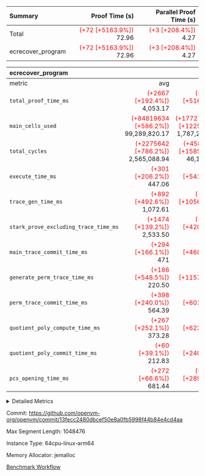 | Summary | Proof Time (s) | Parallel Proof Time (s) |
|:---|---:|---:|
| Total | <span style='color: red'>(+72 [+5163.9%])</span> 72.96 | <span style='color: red'>(+3 [+208.4%])</span> 4.27 |
| ecrecover_program | <span style='color: red'>(+72 [+5163.9%])</span> 72.96 | <span style='color: red'>(+3 [+208.4%])</span> 4.27 |


| ecrecover_program |||||
|:---|---:|---:|---:|---:|
|metric|avg|sum|max|min|
| `total_proof_time_ms ` | <span style='color: red'>(+2667 [+192.4%])</span> 4,053.17 | <span style='color: red'>(+71571 [+5163.9%])</span> 72,957 | <span style='color: red'>(+2888 [+208.4%])</span> 4,274 | <span style='color: red'>(+2457 [+177.3%])</span> 3,843 |
| `main_cells_used     ` | <span style='color: red'>(+84819634 [+586.2%])</span> 99,289,820.17 | <span style='color: red'>(+1772746577 [+12251.0%])</span> 1,787,216,763 | <span style='color: red'>(+86928943 [+600.7%])</span> 101,399,129 | <span style='color: red'>(+73020455 [+504.6%])</span> 87,490,641 |
| `total_cycles        ` | <span style='color: red'>(+2275642 [+786.2%])</span> 2,565,088.94 | <span style='color: red'>(+45882154 [+15851.7%])</span> 46,171,601 | <span style='color: red'>(+2320292 [+801.6%])</span> 2,609,739 | <span style='color: red'>(+1965738 [+679.1%])</span> 2,255,185 |
| `execute_time_ms     ` | <span style='color: red'>(+301 [+206.2%])</span> 447.06 | <span style='color: red'>(+7901 [+5411.6%])</span> 8,047 | <span style='color: red'>(+330 [+226.0%])</span> 476 | <span style='color: red'>(+249 [+170.5%])</span> 395 |
| `trace_gen_time_ms   ` | <span style='color: red'>(+892 [+492.6%])</span> 1,072.61 | <span style='color: red'>(+19126 [+10566.9%])</span> 19,307 | <span style='color: red'>(+942 [+520.4%])</span> 1,123 | <span style='color: red'>(+796 [+439.8%])</span> 977 |
| `stark_prove_excluding_trace_time_ms` | <span style='color: red'>(+1474 [+139.2%])</span> 2,533.50 | <span style='color: red'>(+44544 [+4206.2%])</span> 45,603 | <span style='color: red'>(+1671 [+157.8%])</span> 2,730 | <span style='color: red'>(+1321 [+124.7%])</span> 2,380 |
| `main_trace_commit_time_ms` | <span style='color: red'>(+294 [+166.1%])</span> 471 | <span style='color: red'>(+8301 [+4689.8%])</span> 8,478 | <span style='color: red'>(+360 [+203.4%])</span> 537 | <span style='color: red'>(+257 [+145.2%])</span> 434 |
| `generate_perm_trace_time_ms` | <span style='color: red'>(+186 [+548.5%])</span> 220.50 | <span style='color: red'>(+3935 [+11573.5%])</span> 3,969 | <span style='color: red'>(+210 [+617.6%])</span> 244 | <span style='color: red'>(+161 [+473.5%])</span> 195 |
| `perm_trace_commit_time_ms` | <span style='color: red'>(+398 [+240.0%])</span> 564.39 | <span style='color: red'>(+9993 [+6019.9%])</span> 10,159 | <span style='color: red'>(+432 [+260.2%])</span> 598 | <span style='color: red'>(+365 [+219.9%])</span> 531 |
| `quotient_poly_compute_time_ms` | <span style='color: red'>(+267 [+252.1%])</span> 373.28 | <span style='color: red'>(+6613 [+6238.7%])</span> 6,719 | <span style='color: red'>(+295 [+278.3%])</span> 401 | <span style='color: red'>(+241 [+227.4%])</span> 347 |
| `quotient_poly_commit_time_ms` | <span style='color: red'>(+60 [+39.1%])</span> 212.83 | <span style='color: red'>(+3678 [+2403.9%])</span> 3,831 | <span style='color: red'>(+120 [+78.4%])</span> 273 | <span style='color: red'>(+45 [+29.4%])</span> 198 |
| `pcs_opening_time_ms ` | <span style='color: red'>(+272 [+66.6%])</span> 681.44 | <span style='color: red'>(+11857 [+2899.0%])</span> 12,266 | <span style='color: red'>(+321 [+78.5%])</span> 730 | <span style='color: red'>(+248 [+60.6%])</span> 657 |



<details>
<summary>Detailed Metrics</summary>

| group | num_segments | keygen_time_ms | commit_exe_time_ms |
| --- | --- | --- | --- |
| ecrecover_program | 18 | 917 | 9 | 

| group | air_name | quotient_deg | interactions | constraints |
| --- | --- | --- | --- | --- |
| ecrecover_program | AccessAdapterAir<16> | 2 | 5 | 12 | 
| ecrecover_program | AccessAdapterAir<2> | 2 | 5 | 12 | 
| ecrecover_program | AccessAdapterAir<32> | 2 | 5 | 12 | 
| ecrecover_program | AccessAdapterAir<4> | 2 | 5 | 12 | 
| ecrecover_program | AccessAdapterAir<8> | 2 | 5 | 12 | 
| ecrecover_program | BitwiseOperationLookupAir<8> | 2 | 2 | 4 | 
| ecrecover_program | KeccakVmAir | 2 | 321 | 4,513 | 
| ecrecover_program | MemoryMerkleAir<8> | 2 | 4 | 39 | 
| ecrecover_program | PersistentBoundaryAir<8> | 2 | 3 | 7 | 
| ecrecover_program | PhantomAir | 2 | 3 | 5 | 
| ecrecover_program | Poseidon2PeripheryAir<BabyBearParameters>, 1> | 2 | 1 | 286 | 
| ecrecover_program | ProgramAir | 1 | 1 | 4 | 
| ecrecover_program | RangeTupleCheckerAir<2> | 1 | 1 | 4 | 
| ecrecover_program | Rv32HintStoreAir | 2 | 18 | 28 | 
| ecrecover_program | VariableRangeCheckerAir | 1 | 1 | 4 | 
| ecrecover_program | VmAirWrapper<Rv32BaseAluAdapterAir, BaseAluCoreAir<4, 8> | 2 | 20 | 37 | 
| ecrecover_program | VmAirWrapper<Rv32BaseAluAdapterAir, LessThanCoreAir<4, 8> | 2 | 18 | 40 | 
| ecrecover_program | VmAirWrapper<Rv32BaseAluAdapterAir, ShiftCoreAir<4, 8> | 2 | 24 | 91 | 
| ecrecover_program | VmAirWrapper<Rv32BranchAdapterAir, BranchEqualCoreAir<4> | 2 | 11 | 20 | 
| ecrecover_program | VmAirWrapper<Rv32BranchAdapterAir, BranchLessThanCoreAir<4, 8> | 2 | 13 | 35 | 
| ecrecover_program | VmAirWrapper<Rv32CondRdWriteAdapterAir, Rv32JalLuiCoreAir> | 2 | 10 | 18 | 
| ecrecover_program | VmAirWrapper<Rv32IsEqualModAdapterAir<2, 1, 32, 32>, ModularIsEqualCoreAir<32, 4, 8> | 2 | 25 | 225 | 
| ecrecover_program | VmAirWrapper<Rv32JalrAdapterAir, Rv32JalrCoreAir> | 2 | 16 | 20 | 
| ecrecover_program | VmAirWrapper<Rv32LoadStoreAdapterAir, LoadSignExtendCoreAir<4, 8> | 2 | 18 | 33 | 
| ecrecover_program | VmAirWrapper<Rv32LoadStoreAdapterAir, LoadStoreCoreAir<4> | 2 | 17 | 40 | 
| ecrecover_program | VmAirWrapper<Rv32MultAdapterAir, DivRemCoreAir<4, 8> | 2 | 25 | 84 | 
| ecrecover_program | VmAirWrapper<Rv32MultAdapterAir, MulHCoreAir<4, 8> | 2 | 24 | 31 | 
| ecrecover_program | VmAirWrapper<Rv32MultAdapterAir, MultiplicationCoreAir<4, 8> | 2 | 19 | 19 | 
| ecrecover_program | VmAirWrapper<Rv32RdWriteAdapterAir, Rv32AuipcCoreAir> | 2 | 12 | 14 | 
| ecrecover_program | VmAirWrapper<Rv32VecHeapAdapterAir<1, 2, 2, 32, 32>, FieldExpressionCoreAir> | 2 | 415 | 480 | 
| ecrecover_program | VmAirWrapper<Rv32VecHeapAdapterAir<2, 1, 1, 32, 32>, FieldExpressionCoreAir> | 2 | 158 | 190 | 
| ecrecover_program | VmAirWrapper<Rv32VecHeapAdapterAir<2, 2, 2, 32, 32>, FieldExpressionCoreAir> | 2 | 428 | 457 | 
| ecrecover_program | VmConnectorAir | 2 | 5 | 11 | 

| group | air_name | segment | rows | prep_cols | perm_cols | main_cols | cells |
| --- | --- | --- | --- | --- | --- | --- | --- |
| ecrecover_program | AccessAdapterAir<2> | 10 | 256 |  | 16 | 11 | 6,912 | 
| ecrecover_program | AccessAdapterAir<2> | 14 | 256 |  | 16 | 11 | 6,912 | 
| ecrecover_program | AccessAdapterAir<2> | 17 | 256 |  | 16 | 11 | 6,912 | 
| ecrecover_program | AccessAdapterAir<2> | 3 | 256 |  | 16 | 11 | 6,912 | 
| ecrecover_program | AccessAdapterAir<2> | 7 | 256 |  | 16 | 11 | 6,912 | 
| ecrecover_program | AccessAdapterAir<4> | 10 | 128 |  | 16 | 13 | 3,712 | 
| ecrecover_program | AccessAdapterAir<4> | 14 | 128 |  | 16 | 13 | 3,712 | 
| ecrecover_program | AccessAdapterAir<4> | 17 | 128 |  | 16 | 13 | 3,712 | 
| ecrecover_program | AccessAdapterAir<4> | 3 | 128 |  | 16 | 13 | 3,712 | 
| ecrecover_program | AccessAdapterAir<4> | 7 | 128 |  | 16 | 13 | 3,712 | 
| ecrecover_program | AccessAdapterAir<8> | 0 | 4,096 |  | 16 | 17 | 135,168 | 
| ecrecover_program | AccessAdapterAir<8> | 1 | 4,096 |  | 16 | 17 | 135,168 | 
| ecrecover_program | AccessAdapterAir<8> | 10 | 4,096 |  | 16 | 17 | 135,168 | 
| ecrecover_program | AccessAdapterAir<8> | 11 | 4,096 |  | 16 | 17 | 135,168 | 
| ecrecover_program | AccessAdapterAir<8> | 12 | 4,096 |  | 16 | 17 | 135,168 | 
| ecrecover_program | AccessAdapterAir<8> | 13 | 2,048 |  | 16 | 17 | 67,584 | 
| ecrecover_program | AccessAdapterAir<8> | 14 | 4,096 |  | 16 | 17 | 135,168 | 
| ecrecover_program | AccessAdapterAir<8> | 15 | 2,048 |  | 16 | 17 | 67,584 | 
| ecrecover_program | AccessAdapterAir<8> | 16 | 4,096 |  | 16 | 17 | 135,168 | 
| ecrecover_program | AccessAdapterAir<8> | 17 | 4,096 |  | 16 | 17 | 135,168 | 
| ecrecover_program | AccessAdapterAir<8> | 2 | 4,096 |  | 16 | 17 | 135,168 | 
| ecrecover_program | AccessAdapterAir<8> | 3 | 4,096 |  | 16 | 17 | 135,168 | 
| ecrecover_program | AccessAdapterAir<8> | 4 | 2,048 |  | 16 | 17 | 67,584 | 
| ecrecover_program | AccessAdapterAir<8> | 5 | 4,096 |  | 16 | 17 | 135,168 | 
| ecrecover_program | AccessAdapterAir<8> | 6 | 2,048 |  | 16 | 17 | 67,584 | 
| ecrecover_program | AccessAdapterAir<8> | 7 | 4,096 |  | 16 | 17 | 135,168 | 
| ecrecover_program | AccessAdapterAir<8> | 8 | 4,096 |  | 16 | 17 | 135,168 | 
| ecrecover_program | AccessAdapterAir<8> | 9 | 4,096 |  | 16 | 17 | 135,168 | 
| ecrecover_program | BitwiseOperationLookupAir<8> | 0 | 65,536 | 3 | 8 | 2 | 655,360 | 
| ecrecover_program | BitwiseOperationLookupAir<8> | 1 | 65,536 | 3 | 8 | 2 | 655,360 | 
| ecrecover_program | BitwiseOperationLookupAir<8> | 10 | 65,536 | 3 | 8 | 2 | 655,360 | 
| ecrecover_program | BitwiseOperationLookupAir<8> | 11 | 65,536 | 3 | 8 | 2 | 655,360 | 
| ecrecover_program | BitwiseOperationLookupAir<8> | 12 | 65,536 | 3 | 8 | 2 | 655,360 | 
| ecrecover_program | BitwiseOperationLookupAir<8> | 13 | 65,536 | 3 | 8 | 2 | 655,360 | 
| ecrecover_program | BitwiseOperationLookupAir<8> | 14 | 65,536 | 3 | 8 | 2 | 655,360 | 
| ecrecover_program | BitwiseOperationLookupAir<8> | 15 | 65,536 | 3 | 8 | 2 | 655,360 | 
| ecrecover_program | BitwiseOperationLookupAir<8> | 16 | 65,536 | 3 | 8 | 2 | 655,360 | 
| ecrecover_program | BitwiseOperationLookupAir<8> | 17 | 65,536 | 3 | 8 | 2 | 655,360 | 
| ecrecover_program | BitwiseOperationLookupAir<8> | 2 | 65,536 | 3 | 8 | 2 | 655,360 | 
| ecrecover_program | BitwiseOperationLookupAir<8> | 3 | 65,536 | 3 | 8 | 2 | 655,360 | 
| ecrecover_program | BitwiseOperationLookupAir<8> | 4 | 65,536 | 3 | 8 | 2 | 655,360 | 
| ecrecover_program | BitwiseOperationLookupAir<8> | 5 | 65,536 | 3 | 8 | 2 | 655,360 | 
| ecrecover_program | BitwiseOperationLookupAir<8> | 6 | 65,536 | 3 | 8 | 2 | 655,360 | 
| ecrecover_program | BitwiseOperationLookupAir<8> | 7 | 65,536 | 3 | 8 | 2 | 655,360 | 
| ecrecover_program | BitwiseOperationLookupAir<8> | 8 | 65,536 | 3 | 8 | 2 | 655,360 | 
| ecrecover_program | BitwiseOperationLookupAir<8> | 9 | 65,536 | 3 | 8 | 2 | 655,360 | 
| ecrecover_program | KeccakVmAir | 0 | 1 |  | 1,056 | 3,163 | 4,219 | 
| ecrecover_program | KeccakVmAir | 1 | 1 |  | 1,056 | 3,163 | 4,219 | 
| ecrecover_program | KeccakVmAir | 10 | 32 |  | 1,056 | 3,163 | 135,008 | 
| ecrecover_program | KeccakVmAir | 11 | 1 |  | 1,056 | 3,163 | 4,219 | 
| ecrecover_program | KeccakVmAir | 12 | 1 |  | 1,056 | 3,163 | 4,219 | 
| ecrecover_program | KeccakVmAir | 13 | 1 |  | 1,056 | 3,163 | 4,219 | 
| ecrecover_program | KeccakVmAir | 14 | 32 |  | 1,056 | 3,163 | 135,008 | 
| ecrecover_program | KeccakVmAir | 15 | 1 |  | 1,056 | 3,163 | 4,219 | 
| ecrecover_program | KeccakVmAir | 16 | 1 |  | 1,056 | 3,163 | 4,219 | 
| ecrecover_program | KeccakVmAir | 17 | 32 |  | 1,056 | 3,163 | 135,008 | 
| ecrecover_program | KeccakVmAir | 2 | 1 |  | 1,056 | 3,163 | 4,219 | 
| ecrecover_program | KeccakVmAir | 3 | 32 |  | 1,056 | 3,163 | 135,008 | 
| ecrecover_program | KeccakVmAir | 4 | 1 |  | 1,056 | 3,163 | 4,219 | 
| ecrecover_program | KeccakVmAir | 5 | 1 |  | 1,056 | 3,163 | 4,219 | 
| ecrecover_program | KeccakVmAir | 6 | 1 |  | 1,056 | 3,163 | 4,219 | 
| ecrecover_program | KeccakVmAir | 7 | 32 |  | 1,056 | 3,163 | 135,008 | 
| ecrecover_program | KeccakVmAir | 8 | 1 |  | 1,056 | 3,163 | 4,219 | 
| ecrecover_program | KeccakVmAir | 9 | 1 |  | 1,056 | 3,163 | 4,219 | 
| ecrecover_program | MemoryMerkleAir<8> | 0 | 4,096 |  | 16 | 32 | 196,608 | 
| ecrecover_program | MemoryMerkleAir<8> | 1 | 4,096 |  | 16 | 32 | 196,608 | 
| ecrecover_program | MemoryMerkleAir<8> | 10 | 4,096 |  | 16 | 32 | 196,608 | 
| ecrecover_program | MemoryMerkleAir<8> | 11 | 4,096 |  | 16 | 32 | 196,608 | 
| ecrecover_program | MemoryMerkleAir<8> | 12 | 4,096 |  | 16 | 32 | 196,608 | 
| ecrecover_program | MemoryMerkleAir<8> | 13 | 4,096 |  | 16 | 32 | 196,608 | 
| ecrecover_program | MemoryMerkleAir<8> | 14 | 8,192 |  | 16 | 32 | 393,216 | 
| ecrecover_program | MemoryMerkleAir<8> | 15 | 4,096 |  | 16 | 32 | 196,608 | 
| ecrecover_program | MemoryMerkleAir<8> | 16 | 4,096 |  | 16 | 32 | 196,608 | 
| ecrecover_program | MemoryMerkleAir<8> | 17 | 4,096 |  | 16 | 32 | 196,608 | 
| ecrecover_program | MemoryMerkleAir<8> | 2 | 4,096 |  | 16 | 32 | 196,608 | 
| ecrecover_program | MemoryMerkleAir<8> | 3 | 8,192 |  | 16 | 32 | 393,216 | 
| ecrecover_program | MemoryMerkleAir<8> | 4 | 4,096 |  | 16 | 32 | 196,608 | 
| ecrecover_program | MemoryMerkleAir<8> | 5 | 4,096 |  | 16 | 32 | 196,608 | 
| ecrecover_program | MemoryMerkleAir<8> | 6 | 4,096 |  | 16 | 32 | 196,608 | 
| ecrecover_program | MemoryMerkleAir<8> | 7 | 8,192 |  | 16 | 32 | 393,216 | 
| ecrecover_program | MemoryMerkleAir<8> | 8 | 4,096 |  | 16 | 32 | 196,608 | 
| ecrecover_program | MemoryMerkleAir<8> | 9 | 4,096 |  | 16 | 32 | 196,608 | 
| ecrecover_program | PersistentBoundaryAir<8> | 0 | 4,096 |  | 12 | 20 | 131,072 | 
| ecrecover_program | PersistentBoundaryAir<8> | 1 | 4,096 |  | 12 | 20 | 131,072 | 
| ecrecover_program | PersistentBoundaryAir<8> | 10 | 4,096 |  | 12 | 20 | 131,072 | 
| ecrecover_program | PersistentBoundaryAir<8> | 11 | 4,096 |  | 12 | 20 | 131,072 | 
| ecrecover_program | PersistentBoundaryAir<8> | 12 | 4,096 |  | 12 | 20 | 131,072 | 
| ecrecover_program | PersistentBoundaryAir<8> | 13 | 2,048 |  | 12 | 20 | 65,536 | 
| ecrecover_program | PersistentBoundaryAir<8> | 14 | 4,096 |  | 12 | 20 | 131,072 | 
| ecrecover_program | PersistentBoundaryAir<8> | 15 | 2,048 |  | 12 | 20 | 65,536 | 
| ecrecover_program | PersistentBoundaryAir<8> | 16 | 4,096 |  | 12 | 20 | 131,072 | 
| ecrecover_program | PersistentBoundaryAir<8> | 17 | 4,096 |  | 12 | 20 | 131,072 | 
| ecrecover_program | PersistentBoundaryAir<8> | 2 | 4,096 |  | 12 | 20 | 131,072 | 
| ecrecover_program | PersistentBoundaryAir<8> | 3 | 4,096 |  | 12 | 20 | 131,072 | 
| ecrecover_program | PersistentBoundaryAir<8> | 4 | 2,048 |  | 12 | 20 | 65,536 | 
| ecrecover_program | PersistentBoundaryAir<8> | 5 | 4,096 |  | 12 | 20 | 131,072 | 
| ecrecover_program | PersistentBoundaryAir<8> | 6 | 2,048 |  | 12 | 20 | 65,536 | 
| ecrecover_program | PersistentBoundaryAir<8> | 7 | 4,096 |  | 12 | 20 | 131,072 | 
| ecrecover_program | PersistentBoundaryAir<8> | 8 | 4,096 |  | 12 | 20 | 131,072 | 
| ecrecover_program | PersistentBoundaryAir<8> | 9 | 4,096 |  | 12 | 20 | 131,072 | 
| ecrecover_program | PhantomAir | 0 | 2 |  | 12 | 6 | 36 | 
| ecrecover_program | PhantomAir | 1 | 1 |  | 12 | 6 | 18 | 
| ecrecover_program | PhantomAir | 10 | 1 |  | 12 | 6 | 18 | 
| ecrecover_program | PhantomAir | 11 | 1 |  | 12 | 6 | 18 | 
| ecrecover_program | PhantomAir | 12 | 1 |  | 12 | 6 | 18 | 
| ecrecover_program | PhantomAir | 13 | 1 |  | 12 | 6 | 18 | 
| ecrecover_program | PhantomAir | 14 | 1 |  | 12 | 6 | 18 | 
| ecrecover_program | PhantomAir | 15 | 1 |  | 12 | 6 | 18 | 
| ecrecover_program | PhantomAir | 16 | 1 |  | 12 | 6 | 18 | 
| ecrecover_program | PhantomAir | 17 | 1 |  | 12 | 6 | 18 | 
| ecrecover_program | PhantomAir | 2 | 1 |  | 12 | 6 | 18 | 
| ecrecover_program | PhantomAir | 3 | 1 |  | 12 | 6 | 18 | 
| ecrecover_program | PhantomAir | 4 | 1 |  | 12 | 6 | 18 | 
| ecrecover_program | PhantomAir | 5 | 1 |  | 12 | 6 | 18 | 
| ecrecover_program | PhantomAir | 6 | 1 |  | 12 | 6 | 18 | 
| ecrecover_program | PhantomAir | 7 | 1 |  | 12 | 6 | 18 | 
| ecrecover_program | PhantomAir | 8 | 1 |  | 12 | 6 | 18 | 
| ecrecover_program | PhantomAir | 9 | 1 |  | 12 | 6 | 18 | 
| ecrecover_program | Poseidon2PeripheryAir<BabyBearParameters>, 1> | 0 | 4,096 |  | 8 | 300 | 1,261,568 | 
| ecrecover_program | Poseidon2PeripheryAir<BabyBearParameters>, 1> | 1 | 4,096 |  | 8 | 300 | 1,261,568 | 
| ecrecover_program | Poseidon2PeripheryAir<BabyBearParameters>, 1> | 10 | 4,096 |  | 8 | 300 | 1,261,568 | 
| ecrecover_program | Poseidon2PeripheryAir<BabyBearParameters>, 1> | 11 | 4,096 |  | 8 | 300 | 1,261,568 | 
| ecrecover_program | Poseidon2PeripheryAir<BabyBearParameters>, 1> | 12 | 4,096 |  | 8 | 300 | 1,261,568 | 
| ecrecover_program | Poseidon2PeripheryAir<BabyBearParameters>, 1> | 13 | 4,096 |  | 8 | 300 | 1,261,568 | 
| ecrecover_program | Poseidon2PeripheryAir<BabyBearParameters>, 1> | 14 | 8,192 |  | 8 | 300 | 2,523,136 | 
| ecrecover_program | Poseidon2PeripheryAir<BabyBearParameters>, 1> | 15 | 4,096 |  | 8 | 300 | 1,261,568 | 
| ecrecover_program | Poseidon2PeripheryAir<BabyBearParameters>, 1> | 16 | 4,096 |  | 8 | 300 | 1,261,568 | 
| ecrecover_program | Poseidon2PeripheryAir<BabyBearParameters>, 1> | 17 | 4,096 |  | 8 | 300 | 1,261,568 | 
| ecrecover_program | Poseidon2PeripheryAir<BabyBearParameters>, 1> | 2 | 4,096 |  | 8 | 300 | 1,261,568 | 
| ecrecover_program | Poseidon2PeripheryAir<BabyBearParameters>, 1> | 3 | 4,096 |  | 8 | 300 | 1,261,568 | 
| ecrecover_program | Poseidon2PeripheryAir<BabyBearParameters>, 1> | 4 | 4,096 |  | 8 | 300 | 1,261,568 | 
| ecrecover_program | Poseidon2PeripheryAir<BabyBearParameters>, 1> | 5 | 4,096 |  | 8 | 300 | 1,261,568 | 
| ecrecover_program | Poseidon2PeripheryAir<BabyBearParameters>, 1> | 6 | 4,096 |  | 8 | 300 | 1,261,568 | 
| ecrecover_program | Poseidon2PeripheryAir<BabyBearParameters>, 1> | 7 | 8,192 |  | 8 | 300 | 2,523,136 | 
| ecrecover_program | Poseidon2PeripheryAir<BabyBearParameters>, 1> | 8 | 4,096 |  | 8 | 300 | 1,261,568 | 
| ecrecover_program | Poseidon2PeripheryAir<BabyBearParameters>, 1> | 9 | 8,192 |  | 8 | 300 | 2,523,136 | 
| ecrecover_program | ProgramAir | 0 | 32,768 |  | 8 | 10 | 589,824 | 
| ecrecover_program | ProgramAir | 1 | 32,768 |  | 8 | 10 | 589,824 | 
| ecrecover_program | ProgramAir | 10 | 32,768 |  | 8 | 10 | 589,824 | 
| ecrecover_program | ProgramAir | 11 | 32,768 |  | 8 | 10 | 589,824 | 
| ecrecover_program | ProgramAir | 12 | 32,768 |  | 8 | 10 | 589,824 | 
| ecrecover_program | ProgramAir | 13 | 32,768 |  | 8 | 10 | 589,824 | 
| ecrecover_program | ProgramAir | 14 | 32,768 |  | 8 | 10 | 589,824 | 
| ecrecover_program | ProgramAir | 15 | 32,768 |  | 8 | 10 | 589,824 | 
| ecrecover_program | ProgramAir | 16 | 32,768 |  | 8 | 10 | 589,824 | 
| ecrecover_program | ProgramAir | 17 | 32,768 |  | 8 | 10 | 589,824 | 
| ecrecover_program | ProgramAir | 2 | 32,768 |  | 8 | 10 | 589,824 | 
| ecrecover_program | ProgramAir | 3 | 32,768 |  | 8 | 10 | 589,824 | 
| ecrecover_program | ProgramAir | 4 | 32,768 |  | 8 | 10 | 589,824 | 
| ecrecover_program | ProgramAir | 5 | 32,768 |  | 8 | 10 | 589,824 | 
| ecrecover_program | ProgramAir | 6 | 32,768 |  | 8 | 10 | 589,824 | 
| ecrecover_program | ProgramAir | 7 | 32,768 |  | 8 | 10 | 589,824 | 
| ecrecover_program | ProgramAir | 8 | 32,768 |  | 8 | 10 | 589,824 | 
| ecrecover_program | ProgramAir | 9 | 32,768 |  | 8 | 10 | 589,824 | 
| ecrecover_program | RangeTupleCheckerAir<2> | 0 | 524,288 | 2 | 8 | 1 | 4,718,592 | 
| ecrecover_program | RangeTupleCheckerAir<2> | 1 | 524,288 | 2 | 8 | 1 | 4,718,592 | 
| ecrecover_program | RangeTupleCheckerAir<2> | 10 | 524,288 | 2 | 8 | 1 | 4,718,592 | 
| ecrecover_program | RangeTupleCheckerAir<2> | 11 | 524,288 | 2 | 8 | 1 | 4,718,592 | 
| ecrecover_program | RangeTupleCheckerAir<2> | 12 | 524,288 | 2 | 8 | 1 | 4,718,592 | 
| ecrecover_program | RangeTupleCheckerAir<2> | 13 | 524,288 | 2 | 8 | 1 | 4,718,592 | 
| ecrecover_program | RangeTupleCheckerAir<2> | 14 | 524,288 | 2 | 8 | 1 | 4,718,592 | 
| ecrecover_program | RangeTupleCheckerAir<2> | 15 | 524,288 | 2 | 8 | 1 | 4,718,592 | 
| ecrecover_program | RangeTupleCheckerAir<2> | 16 | 524,288 | 2 | 8 | 1 | 4,718,592 | 
| ecrecover_program | RangeTupleCheckerAir<2> | 17 | 524,288 | 2 | 8 | 1 | 4,718,592 | 
| ecrecover_program | RangeTupleCheckerAir<2> | 2 | 524,288 | 2 | 8 | 1 | 4,718,592 | 
| ecrecover_program | RangeTupleCheckerAir<2> | 3 | 524,288 | 2 | 8 | 1 | 4,718,592 | 
| ecrecover_program | RangeTupleCheckerAir<2> | 4 | 524,288 | 2 | 8 | 1 | 4,718,592 | 
| ecrecover_program | RangeTupleCheckerAir<2> | 5 | 524,288 | 2 | 8 | 1 | 4,718,592 | 
| ecrecover_program | RangeTupleCheckerAir<2> | 6 | 524,288 | 2 | 8 | 1 | 4,718,592 | 
| ecrecover_program | RangeTupleCheckerAir<2> | 7 | 524,288 | 2 | 8 | 1 | 4,718,592 | 
| ecrecover_program | RangeTupleCheckerAir<2> | 8 | 524,288 | 2 | 8 | 1 | 4,718,592 | 
| ecrecover_program | RangeTupleCheckerAir<2> | 9 | 524,288 | 2 | 8 | 1 | 4,718,592 | 
| ecrecover_program | Rv32HintStoreAir | 0 | 64 |  | 44 | 32 | 4,864 | 
| ecrecover_program | Rv32HintStoreAir | 10 | 64 |  | 44 | 32 | 4,864 | 
| ecrecover_program | Rv32HintStoreAir | 14 | 64 |  | 44 | 32 | 4,864 | 
| ecrecover_program | Rv32HintStoreAir | 3 | 64 |  | 44 | 32 | 4,864 | 
| ecrecover_program | Rv32HintStoreAir | 7 | 64 |  | 44 | 32 | 4,864 | 
| ecrecover_program | VariableRangeCheckerAir | 0 | 262,144 | 2 | 8 | 1 | 2,359,296 | 
| ecrecover_program | VariableRangeCheckerAir | 1 | 262,144 | 2 | 8 | 1 | 2,359,296 | 
| ecrecover_program | VariableRangeCheckerAir | 10 | 262,144 | 2 | 8 | 1 | 2,359,296 | 
| ecrecover_program | VariableRangeCheckerAir | 11 | 262,144 | 2 | 8 | 1 | 2,359,296 | 
| ecrecover_program | VariableRangeCheckerAir | 12 | 262,144 | 2 | 8 | 1 | 2,359,296 | 
| ecrecover_program | VariableRangeCheckerAir | 13 | 262,144 | 2 | 8 | 1 | 2,359,296 | 
| ecrecover_program | VariableRangeCheckerAir | 14 | 262,144 | 2 | 8 | 1 | 2,359,296 | 
| ecrecover_program | VariableRangeCheckerAir | 15 | 262,144 | 2 | 8 | 1 | 2,359,296 | 
| ecrecover_program | VariableRangeCheckerAir | 16 | 262,144 | 2 | 8 | 1 | 2,359,296 | 
| ecrecover_program | VariableRangeCheckerAir | 17 | 262,144 | 2 | 8 | 1 | 2,359,296 | 
| ecrecover_program | VariableRangeCheckerAir | 2 | 262,144 | 2 | 8 | 1 | 2,359,296 | 
| ecrecover_program | VariableRangeCheckerAir | 3 | 262,144 | 2 | 8 | 1 | 2,359,296 | 
| ecrecover_program | VariableRangeCheckerAir | 4 | 262,144 | 2 | 8 | 1 | 2,359,296 | 
| ecrecover_program | VariableRangeCheckerAir | 5 | 262,144 | 2 | 8 | 1 | 2,359,296 | 
| ecrecover_program | VariableRangeCheckerAir | 6 | 262,144 | 2 | 8 | 1 | 2,359,296 | 
| ecrecover_program | VariableRangeCheckerAir | 7 | 262,144 | 2 | 8 | 1 | 2,359,296 | 
| ecrecover_program | VariableRangeCheckerAir | 8 | 262,144 | 2 | 8 | 1 | 2,359,296 | 
| ecrecover_program | VariableRangeCheckerAir | 9 | 262,144 | 2 | 8 | 1 | 2,359,296 | 
| ecrecover_program | VmAirWrapper<Rv32BaseAluAdapterAir, BaseAluCoreAir<4, 8> | 0 | 1,048,576 |  | 52 | 36 | 92,274,688 | 
| ecrecover_program | VmAirWrapper<Rv32BaseAluAdapterAir, BaseAluCoreAir<4, 8> | 1 | 1,048,576 |  | 52 | 36 | 92,274,688 | 
| ecrecover_program | VmAirWrapper<Rv32BaseAluAdapterAir, BaseAluCoreAir<4, 8> | 10 | 1,048,576 |  | 52 | 36 | 92,274,688 | 
| ecrecover_program | VmAirWrapper<Rv32BaseAluAdapterAir, BaseAluCoreAir<4, 8> | 11 | 1,048,576 |  | 52 | 36 | 92,274,688 | 
| ecrecover_program | VmAirWrapper<Rv32BaseAluAdapterAir, BaseAluCoreAir<4, 8> | 12 | 1,048,576 |  | 52 | 36 | 92,274,688 | 
| ecrecover_program | VmAirWrapper<Rv32BaseAluAdapterAir, BaseAluCoreAir<4, 8> | 13 | 1,048,576 |  | 52 | 36 | 92,274,688 | 
| ecrecover_program | VmAirWrapper<Rv32BaseAluAdapterAir, BaseAluCoreAir<4, 8> | 14 | 1,048,576 |  | 52 | 36 | 92,274,688 | 
| ecrecover_program | VmAirWrapper<Rv32BaseAluAdapterAir, BaseAluCoreAir<4, 8> | 15 | 1,048,576 |  | 52 | 36 | 92,274,688 | 
| ecrecover_program | VmAirWrapper<Rv32BaseAluAdapterAir, BaseAluCoreAir<4, 8> | 16 | 1,048,576 |  | 52 | 36 | 92,274,688 | 
| ecrecover_program | VmAirWrapper<Rv32BaseAluAdapterAir, BaseAluCoreAir<4, 8> | 17 | 1,048,576 |  | 52 | 36 | 92,274,688 | 
| ecrecover_program | VmAirWrapper<Rv32BaseAluAdapterAir, BaseAluCoreAir<4, 8> | 2 | 1,048,576 |  | 52 | 36 | 92,274,688 | 
| ecrecover_program | VmAirWrapper<Rv32BaseAluAdapterAir, BaseAluCoreAir<4, 8> | 3 | 1,048,576 |  | 52 | 36 | 92,274,688 | 
| ecrecover_program | VmAirWrapper<Rv32BaseAluAdapterAir, BaseAluCoreAir<4, 8> | 4 | 1,048,576 |  | 52 | 36 | 92,274,688 | 
| ecrecover_program | VmAirWrapper<Rv32BaseAluAdapterAir, BaseAluCoreAir<4, 8> | 5 | 1,048,576 |  | 52 | 36 | 92,274,688 | 
| ecrecover_program | VmAirWrapper<Rv32BaseAluAdapterAir, BaseAluCoreAir<4, 8> | 6 | 1,048,576 |  | 52 | 36 | 92,274,688 | 
| ecrecover_program | VmAirWrapper<Rv32BaseAluAdapterAir, BaseAluCoreAir<4, 8> | 7 | 1,048,576 |  | 52 | 36 | 92,274,688 | 
| ecrecover_program | VmAirWrapper<Rv32BaseAluAdapterAir, BaseAluCoreAir<4, 8> | 8 | 1,048,576 |  | 52 | 36 | 92,274,688 | 
| ecrecover_program | VmAirWrapper<Rv32BaseAluAdapterAir, BaseAluCoreAir<4, 8> | 9 | 1,048,576 |  | 52 | 36 | 92,274,688 | 
| ecrecover_program | VmAirWrapper<Rv32BaseAluAdapterAir, LessThanCoreAir<4, 8> | 0 | 524,288 |  | 40 | 37 | 40,370,176 | 
| ecrecover_program | VmAirWrapper<Rv32BaseAluAdapterAir, LessThanCoreAir<4, 8> | 1 | 262,144 |  | 40 | 37 | 20,185,088 | 
| ecrecover_program | VmAirWrapper<Rv32BaseAluAdapterAir, LessThanCoreAir<4, 8> | 10 | 524,288 |  | 40 | 37 | 40,370,176 | 
| ecrecover_program | VmAirWrapper<Rv32BaseAluAdapterAir, LessThanCoreAir<4, 8> | 11 | 262,144 |  | 40 | 37 | 20,185,088 | 
| ecrecover_program | VmAirWrapper<Rv32BaseAluAdapterAir, LessThanCoreAir<4, 8> | 12 | 262,144 |  | 40 | 37 | 20,185,088 | 
| ecrecover_program | VmAirWrapper<Rv32BaseAluAdapterAir, LessThanCoreAir<4, 8> | 13 | 262,144 |  | 40 | 37 | 20,185,088 | 
| ecrecover_program | VmAirWrapper<Rv32BaseAluAdapterAir, LessThanCoreAir<4, 8> | 14 | 524,288 |  | 40 | 37 | 40,370,176 | 
| ecrecover_program | VmAirWrapper<Rv32BaseAluAdapterAir, LessThanCoreAir<4, 8> | 15 | 262,144 |  | 40 | 37 | 20,185,088 | 
| ecrecover_program | VmAirWrapper<Rv32BaseAluAdapterAir, LessThanCoreAir<4, 8> | 16 | 262,144 |  | 40 | 37 | 20,185,088 | 
| ecrecover_program | VmAirWrapper<Rv32BaseAluAdapterAir, LessThanCoreAir<4, 8> | 17 | 262,144 |  | 40 | 37 | 20,185,088 | 
| ecrecover_program | VmAirWrapper<Rv32BaseAluAdapterAir, LessThanCoreAir<4, 8> | 2 | 262,144 |  | 40 | 37 | 20,185,088 | 
| ecrecover_program | VmAirWrapper<Rv32BaseAluAdapterAir, LessThanCoreAir<4, 8> | 3 | 524,288 |  | 40 | 37 | 40,370,176 | 
| ecrecover_program | VmAirWrapper<Rv32BaseAluAdapterAir, LessThanCoreAir<4, 8> | 4 | 262,144 |  | 40 | 37 | 20,185,088 | 
| ecrecover_program | VmAirWrapper<Rv32BaseAluAdapterAir, LessThanCoreAir<4, 8> | 5 | 262,144 |  | 40 | 37 | 20,185,088 | 
| ecrecover_program | VmAirWrapper<Rv32BaseAluAdapterAir, LessThanCoreAir<4, 8> | 6 | 262,144 |  | 40 | 37 | 20,185,088 | 
| ecrecover_program | VmAirWrapper<Rv32BaseAluAdapterAir, LessThanCoreAir<4, 8> | 7 | 524,288 |  | 40 | 37 | 40,370,176 | 
| ecrecover_program | VmAirWrapper<Rv32BaseAluAdapterAir, LessThanCoreAir<4, 8> | 8 | 262,144 |  | 40 | 37 | 20,185,088 | 
| ecrecover_program | VmAirWrapper<Rv32BaseAluAdapterAir, LessThanCoreAir<4, 8> | 9 | 262,144 |  | 40 | 37 | 20,185,088 | 
| ecrecover_program | VmAirWrapper<Rv32BaseAluAdapterAir, ShiftCoreAir<4, 8> | 0 | 262,144 |  | 52 | 53 | 27,525,120 | 
| ecrecover_program | VmAirWrapper<Rv32BaseAluAdapterAir, ShiftCoreAir<4, 8> | 1 | 262,144 |  | 52 | 53 | 27,525,120 | 
| ecrecover_program | VmAirWrapper<Rv32BaseAluAdapterAir, ShiftCoreAir<4, 8> | 10 | 262,144 |  | 52 | 53 | 27,525,120 | 
| ecrecover_program | VmAirWrapper<Rv32BaseAluAdapterAir, ShiftCoreAir<4, 8> | 11 | 262,144 |  | 52 | 53 | 27,525,120 | 
| ecrecover_program | VmAirWrapper<Rv32BaseAluAdapterAir, ShiftCoreAir<4, 8> | 12 | 262,144 |  | 52 | 53 | 27,525,120 | 
| ecrecover_program | VmAirWrapper<Rv32BaseAluAdapterAir, ShiftCoreAir<4, 8> | 13 | 262,144 |  | 52 | 53 | 27,525,120 | 
| ecrecover_program | VmAirWrapper<Rv32BaseAluAdapterAir, ShiftCoreAir<4, 8> | 14 | 262,144 |  | 52 | 53 | 27,525,120 | 
| ecrecover_program | VmAirWrapper<Rv32BaseAluAdapterAir, ShiftCoreAir<4, 8> | 15 | 262,144 |  | 52 | 53 | 27,525,120 | 
| ecrecover_program | VmAirWrapper<Rv32BaseAluAdapterAir, ShiftCoreAir<4, 8> | 16 | 262,144 |  | 52 | 53 | 27,525,120 | 
| ecrecover_program | VmAirWrapper<Rv32BaseAluAdapterAir, ShiftCoreAir<4, 8> | 17 | 262,144 |  | 52 | 53 | 27,525,120 | 
| ecrecover_program | VmAirWrapper<Rv32BaseAluAdapterAir, ShiftCoreAir<4, 8> | 2 | 262,144 |  | 52 | 53 | 27,525,120 | 
| ecrecover_program | VmAirWrapper<Rv32BaseAluAdapterAir, ShiftCoreAir<4, 8> | 3 | 262,144 |  | 52 | 53 | 27,525,120 | 
| ecrecover_program | VmAirWrapper<Rv32BaseAluAdapterAir, ShiftCoreAir<4, 8> | 4 | 262,144 |  | 52 | 53 | 27,525,120 | 
| ecrecover_program | VmAirWrapper<Rv32BaseAluAdapterAir, ShiftCoreAir<4, 8> | 5 | 262,144 |  | 52 | 53 | 27,525,120 | 
| ecrecover_program | VmAirWrapper<Rv32BaseAluAdapterAir, ShiftCoreAir<4, 8> | 6 | 262,144 |  | 52 | 53 | 27,525,120 | 
| ecrecover_program | VmAirWrapper<Rv32BaseAluAdapterAir, ShiftCoreAir<4, 8> | 7 | 262,144 |  | 52 | 53 | 27,525,120 | 
| ecrecover_program | VmAirWrapper<Rv32BaseAluAdapterAir, ShiftCoreAir<4, 8> | 8 | 262,144 |  | 52 | 53 | 27,525,120 | 
| ecrecover_program | VmAirWrapper<Rv32BaseAluAdapterAir, ShiftCoreAir<4, 8> | 9 | 262,144 |  | 52 | 53 | 27,525,120 | 
| ecrecover_program | VmAirWrapper<Rv32BranchAdapterAir, BranchEqualCoreAir<4> | 0 | 16,384 |  | 28 | 26 | 884,736 | 
| ecrecover_program | VmAirWrapper<Rv32BranchAdapterAir, BranchEqualCoreAir<4> | 1 | 32,768 |  | 28 | 26 | 1,769,472 | 
| ecrecover_program | VmAirWrapper<Rv32BranchAdapterAir, BranchEqualCoreAir<4> | 10 | 16,384 |  | 28 | 26 | 884,736 | 
| ecrecover_program | VmAirWrapper<Rv32BranchAdapterAir, BranchEqualCoreAir<4> | 11 | 32,768 |  | 28 | 26 | 1,769,472 | 
| ecrecover_program | VmAirWrapper<Rv32BranchAdapterAir, BranchEqualCoreAir<4> | 12 | 32,768 |  | 28 | 26 | 1,769,472 | 
| ecrecover_program | VmAirWrapper<Rv32BranchAdapterAir, BranchEqualCoreAir<4> | 13 | 32,768 |  | 28 | 26 | 1,769,472 | 
| ecrecover_program | VmAirWrapper<Rv32BranchAdapterAir, BranchEqualCoreAir<4> | 14 | 16,384 |  | 28 | 26 | 884,736 | 
| ecrecover_program | VmAirWrapper<Rv32BranchAdapterAir, BranchEqualCoreAir<4> | 15 | 32,768 |  | 28 | 26 | 1,769,472 | 
| ecrecover_program | VmAirWrapper<Rv32BranchAdapterAir, BranchEqualCoreAir<4> | 16 | 32,768 |  | 28 | 26 | 1,769,472 | 
| ecrecover_program | VmAirWrapper<Rv32BranchAdapterAir, BranchEqualCoreAir<4> | 17 | 16,384 |  | 28 | 26 | 884,736 | 
| ecrecover_program | VmAirWrapper<Rv32BranchAdapterAir, BranchEqualCoreAir<4> | 2 | 32,768 |  | 28 | 26 | 1,769,472 | 
| ecrecover_program | VmAirWrapper<Rv32BranchAdapterAir, BranchEqualCoreAir<4> | 3 | 16,384 |  | 28 | 26 | 884,736 | 
| ecrecover_program | VmAirWrapper<Rv32BranchAdapterAir, BranchEqualCoreAir<4> | 4 | 32,768 |  | 28 | 26 | 1,769,472 | 
| ecrecover_program | VmAirWrapper<Rv32BranchAdapterAir, BranchEqualCoreAir<4> | 5 | 32,768 |  | 28 | 26 | 1,769,472 | 
| ecrecover_program | VmAirWrapper<Rv32BranchAdapterAir, BranchEqualCoreAir<4> | 6 | 32,768 |  | 28 | 26 | 1,769,472 | 
| ecrecover_program | VmAirWrapper<Rv32BranchAdapterAir, BranchEqualCoreAir<4> | 7 | 16,384 |  | 28 | 26 | 884,736 | 
| ecrecover_program | VmAirWrapper<Rv32BranchAdapterAir, BranchEqualCoreAir<4> | 8 | 32,768 |  | 28 | 26 | 1,769,472 | 
| ecrecover_program | VmAirWrapper<Rv32BranchAdapterAir, BranchEqualCoreAir<4> | 9 | 32,768 |  | 28 | 26 | 1,769,472 | 
| ecrecover_program | VmAirWrapper<Rv32BranchAdapterAir, BranchLessThanCoreAir<4, 8> | 0 | 16,384 |  | 32 | 32 | 1,048,576 | 
| ecrecover_program | VmAirWrapper<Rv32BranchAdapterAir, BranchLessThanCoreAir<4, 8> | 1 | 32,768 |  | 32 | 32 | 2,097,152 | 
| ecrecover_program | VmAirWrapper<Rv32BranchAdapterAir, BranchLessThanCoreAir<4, 8> | 10 | 16,384 |  | 32 | 32 | 1,048,576 | 
| ecrecover_program | VmAirWrapper<Rv32BranchAdapterAir, BranchLessThanCoreAir<4, 8> | 11 | 32,768 |  | 32 | 32 | 2,097,152 | 
| ecrecover_program | VmAirWrapper<Rv32BranchAdapterAir, BranchLessThanCoreAir<4, 8> | 12 | 32,768 |  | 32 | 32 | 2,097,152 | 
| ecrecover_program | VmAirWrapper<Rv32BranchAdapterAir, BranchLessThanCoreAir<4, 8> | 13 | 32,768 |  | 32 | 32 | 2,097,152 | 
| ecrecover_program | VmAirWrapper<Rv32BranchAdapterAir, BranchLessThanCoreAir<4, 8> | 14 | 16,384 |  | 32 | 32 | 1,048,576 | 
| ecrecover_program | VmAirWrapper<Rv32BranchAdapterAir, BranchLessThanCoreAir<4, 8> | 15 | 32,768 |  | 32 | 32 | 2,097,152 | 
| ecrecover_program | VmAirWrapper<Rv32BranchAdapterAir, BranchLessThanCoreAir<4, 8> | 16 | 32,768 |  | 32 | 32 | 2,097,152 | 
| ecrecover_program | VmAirWrapper<Rv32BranchAdapterAir, BranchLessThanCoreAir<4, 8> | 17 | 32,768 |  | 32 | 32 | 2,097,152 | 
| ecrecover_program | VmAirWrapper<Rv32BranchAdapterAir, BranchLessThanCoreAir<4, 8> | 2 | 32,768 |  | 32 | 32 | 2,097,152 | 
| ecrecover_program | VmAirWrapper<Rv32BranchAdapterAir, BranchLessThanCoreAir<4, 8> | 3 | 16,384 |  | 32 | 32 | 1,048,576 | 
| ecrecover_program | VmAirWrapper<Rv32BranchAdapterAir, BranchLessThanCoreAir<4, 8> | 4 | 32,768 |  | 32 | 32 | 2,097,152 | 
| ecrecover_program | VmAirWrapper<Rv32BranchAdapterAir, BranchLessThanCoreAir<4, 8> | 5 | 32,768 |  | 32 | 32 | 2,097,152 | 
| ecrecover_program | VmAirWrapper<Rv32BranchAdapterAir, BranchLessThanCoreAir<4, 8> | 6 | 32,768 |  | 32 | 32 | 2,097,152 | 
| ecrecover_program | VmAirWrapper<Rv32BranchAdapterAir, BranchLessThanCoreAir<4, 8> | 7 | 16,384 |  | 32 | 32 | 1,048,576 | 
| ecrecover_program | VmAirWrapper<Rv32BranchAdapterAir, BranchLessThanCoreAir<4, 8> | 8 | 32,768 |  | 32 | 32 | 2,097,152 | 
| ecrecover_program | VmAirWrapper<Rv32BranchAdapterAir, BranchLessThanCoreAir<4, 8> | 9 | 32,768 |  | 32 | 32 | 2,097,152 | 
| ecrecover_program | VmAirWrapper<Rv32CondRdWriteAdapterAir, Rv32JalLuiCoreAir> | 0 | 8,192 |  | 28 | 18 | 376,832 | 
| ecrecover_program | VmAirWrapper<Rv32CondRdWriteAdapterAir, Rv32JalLuiCoreAir> | 1 | 8,192 |  | 28 | 18 | 376,832 | 
| ecrecover_program | VmAirWrapper<Rv32CondRdWriteAdapterAir, Rv32JalLuiCoreAir> | 10 | 8,192 |  | 28 | 18 | 376,832 | 
| ecrecover_program | VmAirWrapper<Rv32CondRdWriteAdapterAir, Rv32JalLuiCoreAir> | 11 | 8,192 |  | 28 | 18 | 376,832 | 
| ecrecover_program | VmAirWrapper<Rv32CondRdWriteAdapterAir, Rv32JalLuiCoreAir> | 12 | 8,192 |  | 28 | 18 | 376,832 | 
| ecrecover_program | VmAirWrapper<Rv32CondRdWriteAdapterAir, Rv32JalLuiCoreAir> | 13 | 8,192 |  | 28 | 18 | 376,832 | 
| ecrecover_program | VmAirWrapper<Rv32CondRdWriteAdapterAir, Rv32JalLuiCoreAir> | 14 | 8,192 |  | 28 | 18 | 376,832 | 
| ecrecover_program | VmAirWrapper<Rv32CondRdWriteAdapterAir, Rv32JalLuiCoreAir> | 15 | 8,192 |  | 28 | 18 | 376,832 | 
| ecrecover_program | VmAirWrapper<Rv32CondRdWriteAdapterAir, Rv32JalLuiCoreAir> | 16 | 8,192 |  | 28 | 18 | 376,832 | 
| ecrecover_program | VmAirWrapper<Rv32CondRdWriteAdapterAir, Rv32JalLuiCoreAir> | 17 | 8,192 |  | 28 | 18 | 376,832 | 
| ecrecover_program | VmAirWrapper<Rv32CondRdWriteAdapterAir, Rv32JalLuiCoreAir> | 2 | 8,192 |  | 28 | 18 | 376,832 | 
| ecrecover_program | VmAirWrapper<Rv32CondRdWriteAdapterAir, Rv32JalLuiCoreAir> | 3 | 8,192 |  | 28 | 18 | 376,832 | 
| ecrecover_program | VmAirWrapper<Rv32CondRdWriteAdapterAir, Rv32JalLuiCoreAir> | 4 | 8,192 |  | 28 | 18 | 376,832 | 
| ecrecover_program | VmAirWrapper<Rv32CondRdWriteAdapterAir, Rv32JalLuiCoreAir> | 5 | 8,192 |  | 28 | 18 | 376,832 | 
| ecrecover_program | VmAirWrapper<Rv32CondRdWriteAdapterAir, Rv32JalLuiCoreAir> | 6 | 8,192 |  | 28 | 18 | 376,832 | 
| ecrecover_program | VmAirWrapper<Rv32CondRdWriteAdapterAir, Rv32JalLuiCoreAir> | 7 | 8,192 |  | 28 | 18 | 376,832 | 
| ecrecover_program | VmAirWrapper<Rv32CondRdWriteAdapterAir, Rv32JalLuiCoreAir> | 8 | 8,192 |  | 28 | 18 | 376,832 | 
| ecrecover_program | VmAirWrapper<Rv32CondRdWriteAdapterAir, Rv32JalLuiCoreAir> | 9 | 8,192 |  | 28 | 18 | 376,832 | 
| ecrecover_program | VmAirWrapper<Rv32JalrAdapterAir, Rv32JalrCoreAir> | 0 | 16,384 |  | 36 | 28 | 1,048,576 | 
| ecrecover_program | VmAirWrapper<Rv32JalrAdapterAir, Rv32JalrCoreAir> | 1 | 32,768 |  | 36 | 28 | 2,097,152 | 
| ecrecover_program | VmAirWrapper<Rv32JalrAdapterAir, Rv32JalrCoreAir> | 10 | 32,768 |  | 36 | 28 | 2,097,152 | 
| ecrecover_program | VmAirWrapper<Rv32JalrAdapterAir, Rv32JalrCoreAir> | 11 | 16,384 |  | 36 | 28 | 1,048,576 | 
| ecrecover_program | VmAirWrapper<Rv32JalrAdapterAir, Rv32JalrCoreAir> | 12 | 32,768 |  | 36 | 28 | 2,097,152 | 
| ecrecover_program | VmAirWrapper<Rv32JalrAdapterAir, Rv32JalrCoreAir> | 13 | 16,384 |  | 36 | 28 | 1,048,576 | 
| ecrecover_program | VmAirWrapper<Rv32JalrAdapterAir, Rv32JalrCoreAir> | 14 | 16,384 |  | 36 | 28 | 1,048,576 | 
| ecrecover_program | VmAirWrapper<Rv32JalrAdapterAir, Rv32JalrCoreAir> | 15 | 16,384 |  | 36 | 28 | 1,048,576 | 
| ecrecover_program | VmAirWrapper<Rv32JalrAdapterAir, Rv32JalrCoreAir> | 16 | 32,768 |  | 36 | 28 | 2,097,152 | 
| ecrecover_program | VmAirWrapper<Rv32JalrAdapterAir, Rv32JalrCoreAir> | 17 | 16,384 |  | 36 | 28 | 1,048,576 | 
| ecrecover_program | VmAirWrapper<Rv32JalrAdapterAir, Rv32JalrCoreAir> | 2 | 16,384 |  | 36 | 28 | 1,048,576 | 
| ecrecover_program | VmAirWrapper<Rv32JalrAdapterAir, Rv32JalrCoreAir> | 3 | 16,384 |  | 36 | 28 | 1,048,576 | 
| ecrecover_program | VmAirWrapper<Rv32JalrAdapterAir, Rv32JalrCoreAir> | 4 | 16,384 |  | 36 | 28 | 1,048,576 | 
| ecrecover_program | VmAirWrapper<Rv32JalrAdapterAir, Rv32JalrCoreAir> | 5 | 32,768 |  | 36 | 28 | 2,097,152 | 
| ecrecover_program | VmAirWrapper<Rv32JalrAdapterAir, Rv32JalrCoreAir> | 6 | 16,384 |  | 36 | 28 | 1,048,576 | 
| ecrecover_program | VmAirWrapper<Rv32JalrAdapterAir, Rv32JalrCoreAir> | 7 | 16,384 |  | 36 | 28 | 1,048,576 | 
| ecrecover_program | VmAirWrapper<Rv32JalrAdapterAir, Rv32JalrCoreAir> | 8 | 16,384 |  | 36 | 28 | 1,048,576 | 
| ecrecover_program | VmAirWrapper<Rv32JalrAdapterAir, Rv32JalrCoreAir> | 9 | 32,768 |  | 36 | 28 | 2,097,152 | 
| ecrecover_program | VmAirWrapper<Rv32LoadStoreAdapterAir, LoadSignExtendCoreAir<4, 8> | 0 | 2,048 |  | 52 | 36 | 180,224 | 
| ecrecover_program | VmAirWrapper<Rv32LoadStoreAdapterAir, LoadSignExtendCoreAir<4, 8> | 1 | 2,048 |  | 52 | 36 | 180,224 | 
| ecrecover_program | VmAirWrapper<Rv32LoadStoreAdapterAir, LoadSignExtendCoreAir<4, 8> | 10 | 2,048 |  | 52 | 36 | 180,224 | 
| ecrecover_program | VmAirWrapper<Rv32LoadStoreAdapterAir, LoadSignExtendCoreAir<4, 8> | 11 | 2,048 |  | 52 | 36 | 180,224 | 
| ecrecover_program | VmAirWrapper<Rv32LoadStoreAdapterAir, LoadSignExtendCoreAir<4, 8> | 12 | 2,048 |  | 52 | 36 | 180,224 | 
| ecrecover_program | VmAirWrapper<Rv32LoadStoreAdapterAir, LoadSignExtendCoreAir<4, 8> | 13 | 2,048 |  | 52 | 36 | 180,224 | 
| ecrecover_program | VmAirWrapper<Rv32LoadStoreAdapterAir, LoadSignExtendCoreAir<4, 8> | 14 | 2,048 |  | 52 | 36 | 180,224 | 
| ecrecover_program | VmAirWrapper<Rv32LoadStoreAdapterAir, LoadSignExtendCoreAir<4, 8> | 15 | 2,048 |  | 52 | 36 | 180,224 | 
| ecrecover_program | VmAirWrapper<Rv32LoadStoreAdapterAir, LoadSignExtendCoreAir<4, 8> | 16 | 2,048 |  | 52 | 36 | 180,224 | 
| ecrecover_program | VmAirWrapper<Rv32LoadStoreAdapterAir, LoadSignExtendCoreAir<4, 8> | 17 | 2,048 |  | 52 | 36 | 180,224 | 
| ecrecover_program | VmAirWrapper<Rv32LoadStoreAdapterAir, LoadSignExtendCoreAir<4, 8> | 2 | 2,048 |  | 52 | 36 | 180,224 | 
| ecrecover_program | VmAirWrapper<Rv32LoadStoreAdapterAir, LoadSignExtendCoreAir<4, 8> | 3 | 2,048 |  | 52 | 36 | 180,224 | 
| ecrecover_program | VmAirWrapper<Rv32LoadStoreAdapterAir, LoadSignExtendCoreAir<4, 8> | 4 | 2,048 |  | 52 | 36 | 180,224 | 
| ecrecover_program | VmAirWrapper<Rv32LoadStoreAdapterAir, LoadSignExtendCoreAir<4, 8> | 5 | 2,048 |  | 52 | 36 | 180,224 | 
| ecrecover_program | VmAirWrapper<Rv32LoadStoreAdapterAir, LoadSignExtendCoreAir<4, 8> | 6 | 2,048 |  | 52 | 36 | 180,224 | 
| ecrecover_program | VmAirWrapper<Rv32LoadStoreAdapterAir, LoadSignExtendCoreAir<4, 8> | 7 | 2,048 |  | 52 | 36 | 180,224 | 
| ecrecover_program | VmAirWrapper<Rv32LoadStoreAdapterAir, LoadSignExtendCoreAir<4, 8> | 8 | 2,048 |  | 52 | 36 | 180,224 | 
| ecrecover_program | VmAirWrapper<Rv32LoadStoreAdapterAir, LoadSignExtendCoreAir<4, 8> | 9 | 2,048 |  | 52 | 36 | 180,224 | 
| ecrecover_program | VmAirWrapper<Rv32LoadStoreAdapterAir, LoadStoreCoreAir<4> | 0 | 1,048,576 |  | 52 | 41 | 97,517,568 | 
| ecrecover_program | VmAirWrapper<Rv32LoadStoreAdapterAir, LoadStoreCoreAir<4> | 1 | 1,048,576 |  | 52 | 41 | 97,517,568 | 
| ecrecover_program | VmAirWrapper<Rv32LoadStoreAdapterAir, LoadStoreCoreAir<4> | 10 | 524,288 |  | 52 | 41 | 48,758,784 | 
| ecrecover_program | VmAirWrapper<Rv32LoadStoreAdapterAir, LoadStoreCoreAir<4> | 11 | 1,048,576 |  | 52 | 41 | 97,517,568 | 
| ecrecover_program | VmAirWrapper<Rv32LoadStoreAdapterAir, LoadStoreCoreAir<4> | 12 | 1,048,576 |  | 52 | 41 | 97,517,568 | 
| ecrecover_program | VmAirWrapper<Rv32LoadStoreAdapterAir, LoadStoreCoreAir<4> | 13 | 1,048,576 |  | 52 | 41 | 97,517,568 | 
| ecrecover_program | VmAirWrapper<Rv32LoadStoreAdapterAir, LoadStoreCoreAir<4> | 14 | 524,288 |  | 52 | 41 | 48,758,784 | 
| ecrecover_program | VmAirWrapper<Rv32LoadStoreAdapterAir, LoadStoreCoreAir<4> | 15 | 1,048,576 |  | 52 | 41 | 97,517,568 | 
| ecrecover_program | VmAirWrapper<Rv32LoadStoreAdapterAir, LoadStoreCoreAir<4> | 16 | 1,048,576 |  | 52 | 41 | 97,517,568 | 
| ecrecover_program | VmAirWrapper<Rv32LoadStoreAdapterAir, LoadStoreCoreAir<4> | 17 | 1,048,576 |  | 52 | 41 | 97,517,568 | 
| ecrecover_program | VmAirWrapper<Rv32LoadStoreAdapterAir, LoadStoreCoreAir<4> | 2 | 1,048,576 |  | 52 | 41 | 97,517,568 | 
| ecrecover_program | VmAirWrapper<Rv32LoadStoreAdapterAir, LoadStoreCoreAir<4> | 3 | 524,288 |  | 52 | 41 | 48,758,784 | 
| ecrecover_program | VmAirWrapper<Rv32LoadStoreAdapterAir, LoadStoreCoreAir<4> | 4 | 1,048,576 |  | 52 | 41 | 97,517,568 | 
| ecrecover_program | VmAirWrapper<Rv32LoadStoreAdapterAir, LoadStoreCoreAir<4> | 5 | 1,048,576 |  | 52 | 41 | 97,517,568 | 
| ecrecover_program | VmAirWrapper<Rv32LoadStoreAdapterAir, LoadStoreCoreAir<4> | 6 | 1,048,576 |  | 52 | 41 | 97,517,568 | 
| ecrecover_program | VmAirWrapper<Rv32LoadStoreAdapterAir, LoadStoreCoreAir<4> | 7 | 524,288 |  | 52 | 41 | 48,758,784 | 
| ecrecover_program | VmAirWrapper<Rv32LoadStoreAdapterAir, LoadStoreCoreAir<4> | 8 | 1,048,576 |  | 52 | 41 | 97,517,568 | 
| ecrecover_program | VmAirWrapper<Rv32LoadStoreAdapterAir, LoadStoreCoreAir<4> | 9 | 1,048,576 |  | 52 | 41 | 97,517,568 | 
| ecrecover_program | VmAirWrapper<Rv32MultAdapterAir, MulHCoreAir<4, 8> | 0 | 262,144 |  | 72 | 39 | 29,097,984 | 
| ecrecover_program | VmAirWrapper<Rv32MultAdapterAir, MulHCoreAir<4, 8> | 1 | 262,144 |  | 72 | 39 | 29,097,984 | 
| ecrecover_program | VmAirWrapper<Rv32MultAdapterAir, MulHCoreAir<4, 8> | 10 | 262,144 |  | 72 | 39 | 29,097,984 | 
| ecrecover_program | VmAirWrapper<Rv32MultAdapterAir, MulHCoreAir<4, 8> | 11 | 262,144 |  | 72 | 39 | 29,097,984 | 
| ecrecover_program | VmAirWrapper<Rv32MultAdapterAir, MulHCoreAir<4, 8> | 12 | 262,144 |  | 72 | 39 | 29,097,984 | 
| ecrecover_program | VmAirWrapper<Rv32MultAdapterAir, MulHCoreAir<4, 8> | 13 | 262,144 |  | 72 | 39 | 29,097,984 | 
| ecrecover_program | VmAirWrapper<Rv32MultAdapterAir, MulHCoreAir<4, 8> | 14 | 262,144 |  | 72 | 39 | 29,097,984 | 
| ecrecover_program | VmAirWrapper<Rv32MultAdapterAir, MulHCoreAir<4, 8> | 15 | 262,144 |  | 72 | 39 | 29,097,984 | 
| ecrecover_program | VmAirWrapper<Rv32MultAdapterAir, MulHCoreAir<4, 8> | 16 | 262,144 |  | 72 | 39 | 29,097,984 | 
| ecrecover_program | VmAirWrapper<Rv32MultAdapterAir, MulHCoreAir<4, 8> | 17 | 262,144 |  | 72 | 39 | 29,097,984 | 
| ecrecover_program | VmAirWrapper<Rv32MultAdapterAir, MulHCoreAir<4, 8> | 2 | 262,144 |  | 72 | 39 | 29,097,984 | 
| ecrecover_program | VmAirWrapper<Rv32MultAdapterAir, MulHCoreAir<4, 8> | 3 | 262,144 |  | 72 | 39 | 29,097,984 | 
| ecrecover_program | VmAirWrapper<Rv32MultAdapterAir, MulHCoreAir<4, 8> | 4 | 262,144 |  | 72 | 39 | 29,097,984 | 
| ecrecover_program | VmAirWrapper<Rv32MultAdapterAir, MulHCoreAir<4, 8> | 5 | 262,144 |  | 72 | 39 | 29,097,984 | 
| ecrecover_program | VmAirWrapper<Rv32MultAdapterAir, MulHCoreAir<4, 8> | 6 | 262,144 |  | 72 | 39 | 29,097,984 | 
| ecrecover_program | VmAirWrapper<Rv32MultAdapterAir, MulHCoreAir<4, 8> | 7 | 262,144 |  | 72 | 39 | 29,097,984 | 
| ecrecover_program | VmAirWrapper<Rv32MultAdapterAir, MulHCoreAir<4, 8> | 8 | 262,144 |  | 72 | 39 | 29,097,984 | 
| ecrecover_program | VmAirWrapper<Rv32MultAdapterAir, MulHCoreAir<4, 8> | 9 | 262,144 |  | 72 | 39 | 29,097,984 | 
| ecrecover_program | VmAirWrapper<Rv32MultAdapterAir, MultiplicationCoreAir<4, 8> | 0 | 262,144 |  | 52 | 31 | 21,757,952 | 
| ecrecover_program | VmAirWrapper<Rv32MultAdapterAir, MultiplicationCoreAir<4, 8> | 1 | 262,144 |  | 52 | 31 | 21,757,952 | 
| ecrecover_program | VmAirWrapper<Rv32MultAdapterAir, MultiplicationCoreAir<4, 8> | 10 | 262,144 |  | 52 | 31 | 21,757,952 | 
| ecrecover_program | VmAirWrapper<Rv32MultAdapterAir, MultiplicationCoreAir<4, 8> | 11 | 262,144 |  | 52 | 31 | 21,757,952 | 
| ecrecover_program | VmAirWrapper<Rv32MultAdapterAir, MultiplicationCoreAir<4, 8> | 12 | 262,144 |  | 52 | 31 | 21,757,952 | 
| ecrecover_program | VmAirWrapper<Rv32MultAdapterAir, MultiplicationCoreAir<4, 8> | 13 | 262,144 |  | 52 | 31 | 21,757,952 | 
| ecrecover_program | VmAirWrapper<Rv32MultAdapterAir, MultiplicationCoreAir<4, 8> | 14 | 262,144 |  | 52 | 31 | 21,757,952 | 
| ecrecover_program | VmAirWrapper<Rv32MultAdapterAir, MultiplicationCoreAir<4, 8> | 15 | 262,144 |  | 52 | 31 | 21,757,952 | 
| ecrecover_program | VmAirWrapper<Rv32MultAdapterAir, MultiplicationCoreAir<4, 8> | 16 | 262,144 |  | 52 | 31 | 21,757,952 | 
| ecrecover_program | VmAirWrapper<Rv32MultAdapterAir, MultiplicationCoreAir<4, 8> | 17 | 262,144 |  | 52 | 31 | 21,757,952 | 
| ecrecover_program | VmAirWrapper<Rv32MultAdapterAir, MultiplicationCoreAir<4, 8> | 2 | 262,144 |  | 52 | 31 | 21,757,952 | 
| ecrecover_program | VmAirWrapper<Rv32MultAdapterAir, MultiplicationCoreAir<4, 8> | 3 | 262,144 |  | 52 | 31 | 21,757,952 | 
| ecrecover_program | VmAirWrapper<Rv32MultAdapterAir, MultiplicationCoreAir<4, 8> | 4 | 262,144 |  | 52 | 31 | 21,757,952 | 
| ecrecover_program | VmAirWrapper<Rv32MultAdapterAir, MultiplicationCoreAir<4, 8> | 5 | 262,144 |  | 52 | 31 | 21,757,952 | 
| ecrecover_program | VmAirWrapper<Rv32MultAdapterAir, MultiplicationCoreAir<4, 8> | 6 | 262,144 |  | 52 | 31 | 21,757,952 | 
| ecrecover_program | VmAirWrapper<Rv32MultAdapterAir, MultiplicationCoreAir<4, 8> | 7 | 262,144 |  | 52 | 31 | 21,757,952 | 
| ecrecover_program | VmAirWrapper<Rv32MultAdapterAir, MultiplicationCoreAir<4, 8> | 8 | 262,144 |  | 52 | 31 | 21,757,952 | 
| ecrecover_program | VmAirWrapper<Rv32MultAdapterAir, MultiplicationCoreAir<4, 8> | 9 | 262,144 |  | 52 | 31 | 21,757,952 | 
| ecrecover_program | VmAirWrapper<Rv32RdWriteAdapterAir, Rv32AuipcCoreAir> | 0 | 8,192 |  | 28 | 20 | 393,216 | 
| ecrecover_program | VmAirWrapper<Rv32RdWriteAdapterAir, Rv32AuipcCoreAir> | 1 | 16,384 |  | 28 | 20 | 786,432 | 
| ecrecover_program | VmAirWrapper<Rv32RdWriteAdapterAir, Rv32AuipcCoreAir> | 10 | 16,384 |  | 28 | 20 | 786,432 | 
| ecrecover_program | VmAirWrapper<Rv32RdWriteAdapterAir, Rv32AuipcCoreAir> | 11 | 8,192 |  | 28 | 20 | 393,216 | 
| ecrecover_program | VmAirWrapper<Rv32RdWriteAdapterAir, Rv32AuipcCoreAir> | 12 | 16,384 |  | 28 | 20 | 786,432 | 
| ecrecover_program | VmAirWrapper<Rv32RdWriteAdapterAir, Rv32AuipcCoreAir> | 13 | 8,192 |  | 28 | 20 | 393,216 | 
| ecrecover_program | VmAirWrapper<Rv32RdWriteAdapterAir, Rv32AuipcCoreAir> | 14 | 8,192 |  | 28 | 20 | 393,216 | 
| ecrecover_program | VmAirWrapper<Rv32RdWriteAdapterAir, Rv32AuipcCoreAir> | 15 | 8,192 |  | 28 | 20 | 393,216 | 
| ecrecover_program | VmAirWrapper<Rv32RdWriteAdapterAir, Rv32AuipcCoreAir> | 16 | 16,384 |  | 28 | 20 | 786,432 | 
| ecrecover_program | VmAirWrapper<Rv32RdWriteAdapterAir, Rv32AuipcCoreAir> | 17 | 8,192 |  | 28 | 20 | 393,216 | 
| ecrecover_program | VmAirWrapper<Rv32RdWriteAdapterAir, Rv32AuipcCoreAir> | 2 | 8,192 |  | 28 | 20 | 393,216 | 
| ecrecover_program | VmAirWrapper<Rv32RdWriteAdapterAir, Rv32AuipcCoreAir> | 3 | 8,192 |  | 28 | 20 | 393,216 | 
| ecrecover_program | VmAirWrapper<Rv32RdWriteAdapterAir, Rv32AuipcCoreAir> | 4 | 8,192 |  | 28 | 20 | 393,216 | 
| ecrecover_program | VmAirWrapper<Rv32RdWriteAdapterAir, Rv32AuipcCoreAir> | 5 | 16,384 |  | 28 | 20 | 786,432 | 
| ecrecover_program | VmAirWrapper<Rv32RdWriteAdapterAir, Rv32AuipcCoreAir> | 6 | 8,192 |  | 28 | 20 | 393,216 | 
| ecrecover_program | VmAirWrapper<Rv32RdWriteAdapterAir, Rv32AuipcCoreAir> | 7 | 8,192 |  | 28 | 20 | 393,216 | 
| ecrecover_program | VmAirWrapper<Rv32RdWriteAdapterAir, Rv32AuipcCoreAir> | 8 | 8,192 |  | 28 | 20 | 393,216 | 
| ecrecover_program | VmAirWrapper<Rv32RdWriteAdapterAir, Rv32AuipcCoreAir> | 9 | 16,384 |  | 28 | 20 | 786,432 | 
| ecrecover_program | VmConnectorAir | 0 | 2 | 1 | 16 | 5 | 42 | 
| ecrecover_program | VmConnectorAir | 1 | 2 | 1 | 16 | 5 | 42 | 
| ecrecover_program | VmConnectorAir | 10 | 2 | 1 | 16 | 5 | 42 | 
| ecrecover_program | VmConnectorAir | 11 | 2 | 1 | 16 | 5 | 42 | 
| ecrecover_program | VmConnectorAir | 12 | 2 | 1 | 16 | 5 | 42 | 
| ecrecover_program | VmConnectorAir | 13 | 2 | 1 | 16 | 5 | 42 | 
| ecrecover_program | VmConnectorAir | 14 | 2 | 1 | 16 | 5 | 42 | 
| ecrecover_program | VmConnectorAir | 15 | 2 | 1 | 16 | 5 | 42 | 
| ecrecover_program | VmConnectorAir | 16 | 2 | 1 | 16 | 5 | 42 | 
| ecrecover_program | VmConnectorAir | 17 | 2 | 1 | 16 | 5 | 42 | 
| ecrecover_program | VmConnectorAir | 2 | 2 | 1 | 16 | 5 | 42 | 
| ecrecover_program | VmConnectorAir | 3 | 2 | 1 | 16 | 5 | 42 | 
| ecrecover_program | VmConnectorAir | 4 | 2 | 1 | 16 | 5 | 42 | 
| ecrecover_program | VmConnectorAir | 5 | 2 | 1 | 16 | 5 | 42 | 
| ecrecover_program | VmConnectorAir | 6 | 2 | 1 | 16 | 5 | 42 | 
| ecrecover_program | VmConnectorAir | 7 | 2 | 1 | 16 | 5 | 42 | 
| ecrecover_program | VmConnectorAir | 8 | 2 | 1 | 16 | 5 | 42 | 
| ecrecover_program | VmConnectorAir | 9 | 2 | 1 | 16 | 5 | 42 | 

| group | segment | trace_gen_time_ms | total_proof_time_ms | total_cycles | total_cells | stark_prove_excluding_trace_time_ms | quotient_poly_compute_time_ms | quotient_poly_commit_time_ms | perm_trace_commit_time_ms | pcs_opening_time_ms | main_trace_commit_time_ms | main_cells_used | generate_perm_trace_time_ms | execute_time_ms |
| --- | --- | --- | --- | --- | --- | --- | --- | --- | --- | --- | --- | --- | --- | --- |
| ecrecover_program | 0 | 1,068 | 4,274 | 2,541,665 | 322,532,297 | 2,730 | 401 | 247 | 598 | 694 | 537 | 97,761,407 | 244 | 476 | 
| ecrecover_program | 1 | 1,077 | 4,092 | 2,602,669 | 305,717,431 | 2,565 | 383 | 213 | 575 | 681 | 476 | 101,027,624 | 226 | 450 | 
| ecrecover_program | 10 | 1,024 | 3,879 | 2,532,979 | 275,356,700 | 2,411 | 351 | 226 | 533 | 658 | 434 | 97,912,625 | 200 | 444 | 
| ecrecover_program | 11 | 1,086 | 4,106 | 2,604,689 | 304,275,639 | 2,568 | 377 | 205 | 598 | 680 | 476 | 100,654,649 | 223 | 452 | 
| ecrecover_program | 12 | 1,110 | 4,115 | 2,599,740 | 305,717,431 | 2,560 | 379 | 210 | 569 | 689 | 476 | 101,107,887 | 228 | 445 | 
| ecrecover_program | 13 | 1,123 | 4,111 | 2,607,921 | 304,142,519 | 2,532 | 374 | 204 | 568 | 679 | 474 | 100,534,569 | 223 | 456 | 
| ecrecover_program | 14 | 1,073 | 3,894 | 2,529,848 | 275,373,084 | 2,380 | 347 | 198 | 532 | 657 | 435 | 98,139,259 | 198 | 441 | 
| ecrecover_program | 15 | 1,077 | 4,122 | 2,607,517 | 304,142,519 | 2,588 | 375 | 207 | 568 | 718 | 484 | 100,687,227 | 227 | 457 | 
| ecrecover_program | 16 | 1,077 | 4,080 | 2,600,346 | 305,717,431 | 2,555 | 379 | 208 | 572 | 686 | 478 | 101,116,961 | 222 | 448 | 
| ecrecover_program | 17 | 977 | 4,042 | 2,255,185 | 303,532,316 | 2,670 | 378 | 273 | 580 | 730 | 474 | 87,490,641 | 224 | 395 | 
| ecrecover_program | 2 | 1,087 | 4,086 | 2,604,689 | 304,275,639 | 2,550 | 378 | 203 | 567 | 678 | 474 | 100,486,028 | 241 | 449 | 
| ecrecover_program | 3 | 1,012 | 3,843 | 2,530,959 | 274,111,516 | 2,394 | 348 | 203 | 531 | 663 | 440 | 98,026,885 | 199 | 437 | 
| ecrecover_program | 4 | 1,083 | 4,062 | 2,606,911 | 304,142,519 | 2,527 | 377 | 205 | 565 | 677 | 472 | 100,572,959 | 222 | 452 | 
| ecrecover_program | 5 | 1,091 | 4,108 | 2,601,053 | 305,717,431 | 2,563 | 382 | 223 | 569 | 681 | 475 | 101,150,849 | 223 | 454 | 
| ecrecover_program | 6 | 1,100 | 4,080 | 2,607,012 | 304,142,519 | 2,531 | 377 | 200 | 566 | 673 | 476 | 100,529,599 | 228 | 449 | 
| ecrecover_program | 7 | 1,090 | 3,915 | 2,530,757 | 275,373,084 | 2,384 | 348 | 203 | 531 | 657 | 441 | 98,159,605 | 195 | 441 | 
| ecrecover_program | 8 | 1,104 | 4,090 | 2,597,922 | 304,275,639 | 2,537 | 381 | 201 | 566 | 679 | 474 | 100,458,860 | 223 | 449 | 
| ecrecover_program | 9 | 1,048 | 4,058 | 2,609,739 | 306,978,999 | 2,558 | 384 | 202 | 571 | 686 | 482 | 101,399,129 | 223 | 452 | 

| group | segment | trace_height_constraint | weighted_sum | threshold |
| --- | --- | --- | --- | --- |
| ecrecover_program | 0 | 0 | 6,951,050 | 2,013,265,921 | 
| ecrecover_program | 0 | 1 | 20,705,754 | 2,013,265,921 | 
| ecrecover_program | 0 | 2 | 3,475,525 | 2,013,265,921 | 
| ecrecover_program | 0 | 3 | 24,177,118 | 2,013,265,921 | 
| ecrecover_program | 0 | 4 | 16,384 | 2,013,265,921 | 
| ecrecover_program | 0 | 5 | 8,192 | 2,013,265,921 | 
| ecrecover_program | 0 | 6 | 8,241,482 | 2,013,265,921 | 
| ecrecover_program | 0 | 7 | 3,145,728 | 2,013,265,921 | 
| ecrecover_program | 0 | 8 | 67,675,601 | 2,013,265,921 | 
| ecrecover_program | 1 | 0 | 6,541,320 | 2,013,265,921 | 
| ecrecover_program | 1 | 1 | 19,345,498 | 2,013,265,921 | 
| ecrecover_program | 1 | 2 | 3,270,660 | 2,013,265,921 | 
| ecrecover_program | 1 | 3 | 22,882,398 | 2,013,265,921 | 
| ecrecover_program | 1 | 4 | 16,384 | 2,013,265,921 | 
| ecrecover_program | 1 | 5 | 8,192 | 2,013,265,921 | 
| ecrecover_program | 1 | 6 | 7,544,970 | 2,013,265,921 | 
| ecrecover_program | 1 | 7 | 3,145,728 | 2,013,265,921 | 
| ecrecover_program | 1 | 8 | 63,709,518 | 2,013,265,921 | 
| ecrecover_program | 10 | 0 | 5,951,686 | 2,013,265,921 | 
| ecrecover_program | 10 | 1 | 17,645,888 | 2,013,265,921 | 
| ecrecover_program | 10 | 2 | 2,975,843 | 2,013,265,921 | 
| ecrecover_program | 10 | 3 | 20,133,828 | 2,013,265,921 | 
| ecrecover_program | 10 | 4 | 16,384 | 2,013,265,921 | 
| ecrecover_program | 10 | 5 | 8,192 | 2,013,265,921 | 
| ecrecover_program | 10 | 6 | 8,303,104 | 2,013,265,921 | 
| ecrecover_program | 10 | 7 | 3,145,728 | 2,013,265,921 | 
| ecrecover_program | 10 | 8 | 59,135,021 | 2,013,265,921 | 
| ecrecover_program | 11 | 0 | 6,492,168 | 2,013,265,921 | 
| ecrecover_program | 11 | 1 | 19,263,578 | 2,013,265,921 | 
| ecrecover_program | 11 | 2 | 3,246,084 | 2,013,265,921 | 
| ecrecover_program | 11 | 3 | 22,734,942 | 2,013,265,921 | 
| ecrecover_program | 11 | 4 | 16,384 | 2,013,265,921 | 
| ecrecover_program | 11 | 5 | 8,192 | 2,013,265,921 | 
| ecrecover_program | 11 | 6 | 7,487,626 | 2,013,265,921 | 
| ecrecover_program | 11 | 7 | 3,145,728 | 2,013,265,921 | 
| ecrecover_program | 11 | 8 | 63,349,070 | 2,013,265,921 | 
| ecrecover_program | 12 | 0 | 6,541,320 | 2,013,265,921 | 
| ecrecover_program | 12 | 1 | 19,345,498 | 2,013,265,921 | 
| ecrecover_program | 12 | 2 | 3,270,660 | 2,013,265,921 | 
| ecrecover_program | 12 | 3 | 22,882,398 | 2,013,265,921 | 
| ecrecover_program | 12 | 4 | 16,384 | 2,013,265,921 | 
| ecrecover_program | 12 | 5 | 8,192 | 2,013,265,921 | 
| ecrecover_program | 12 | 6 | 7,544,970 | 2,013,265,921 | 
| ecrecover_program | 12 | 7 | 3,145,728 | 2,013,265,921 | 
| ecrecover_program | 12 | 8 | 63,709,518 | 2,013,265,921 | 
| ecrecover_program | 13 | 0 | 6,492,168 | 2,013,265,921 | 
| ecrecover_program | 13 | 1 | 19,255,386 | 2,013,265,921 | 
| ecrecover_program | 13 | 2 | 3,246,084 | 2,013,265,921 | 
| ecrecover_program | 13 | 3 | 22,730,846 | 2,013,265,921 | 
| ecrecover_program | 13 | 4 | 14,336 | 2,013,265,921 | 
| ecrecover_program | 13 | 5 | 6,144 | 2,013,265,921 | 
| ecrecover_program | 13 | 6 | 7,487,626 | 2,013,265,921 | 
| ecrecover_program | 13 | 7 | 3,145,728 | 2,013,265,921 | 
| ecrecover_program | 13 | 8 | 63,332,686 | 2,013,265,921 | 
| ecrecover_program | 14 | 0 | 5,902,534 | 2,013,265,921 | 
| ecrecover_program | 14 | 1 | 17,563,968 | 2,013,265,921 | 
| ecrecover_program | 14 | 2 | 2,951,267 | 2,013,265,921 | 
| ecrecover_program | 14 | 3 | 19,986,372 | 2,013,265,921 | 
| ecrecover_program | 14 | 4 | 28,672 | 2,013,265,921 | 
| ecrecover_program | 14 | 5 | 12,288 | 2,013,265,921 | 
| ecrecover_program | 14 | 6 | 8,245,760 | 2,013,265,921 | 
| ecrecover_program | 14 | 7 | 3,145,728 | 2,013,265,921 | 
| ecrecover_program | 14 | 8 | 58,795,053 | 2,013,265,921 | 
| ecrecover_program | 15 | 0 | 6,492,168 | 2,013,265,921 | 
| ecrecover_program | 15 | 1 | 19,255,386 | 2,013,265,921 | 
| ecrecover_program | 15 | 2 | 3,246,084 | 2,013,265,921 | 
| ecrecover_program | 15 | 3 | 22,730,846 | 2,013,265,921 | 
| ecrecover_program | 15 | 4 | 14,336 | 2,013,265,921 | 
| ecrecover_program | 15 | 5 | 6,144 | 2,013,265,921 | 
| ecrecover_program | 15 | 6 | 7,487,626 | 2,013,265,921 | 
| ecrecover_program | 15 | 7 | 3,145,728 | 2,013,265,921 | 
| ecrecover_program | 15 | 8 | 63,332,686 | 2,013,265,921 | 
| ecrecover_program | 16 | 0 | 6,541,320 | 2,013,265,921 | 
| ecrecover_program | 16 | 1 | 19,345,498 | 2,013,265,921 | 
| ecrecover_program | 16 | 2 | 3,270,660 | 2,013,265,921 | 
| ecrecover_program | 16 | 3 | 22,882,398 | 2,013,265,921 | 
| ecrecover_program | 16 | 4 | 16,384 | 2,013,265,921 | 
| ecrecover_program | 16 | 5 | 8,192 | 2,013,265,921 | 
| ecrecover_program | 16 | 6 | 7,544,970 | 2,013,265,921 | 
| ecrecover_program | 16 | 7 | 3,145,728 | 2,013,265,921 | 
| ecrecover_program | 16 | 8 | 63,709,518 | 2,013,265,921 | 
| ecrecover_program | 17 | 0 | 6,459,462 | 2,013,265,921 | 
| ecrecover_program | 17 | 1 | 19,201,984 | 2,013,265,921 | 
| ecrecover_program | 17 | 2 | 3,229,731 | 2,013,265,921 | 
| ecrecover_program | 17 | 3 | 22,672,964 | 2,013,265,921 | 
| ecrecover_program | 17 | 4 | 16,384 | 2,013,265,921 | 
| ecrecover_program | 17 | 5 | 8,192 | 2,013,265,921 | 
| ecrecover_program | 17 | 6 | 7,491,904 | 2,013,265,921 | 
| ecrecover_program | 17 | 7 | 3,145,728 | 2,013,265,921 | 
| ecrecover_program | 17 | 8 | 63,180,717 | 2,013,265,921 | 
| ecrecover_program | 2 | 0 | 6,492,168 | 2,013,265,921 | 
| ecrecover_program | 2 | 1 | 19,263,578 | 2,013,265,921 | 
| ecrecover_program | 2 | 2 | 3,246,084 | 2,013,265,921 | 
| ecrecover_program | 2 | 3 | 22,734,942 | 2,013,265,921 | 
| ecrecover_program | 2 | 4 | 16,384 | 2,013,265,921 | 
| ecrecover_program | 2 | 5 | 8,192 | 2,013,265,921 | 
| ecrecover_program | 2 | 6 | 7,487,626 | 2,013,265,921 | 
| ecrecover_program | 2 | 7 | 3,145,728 | 2,013,265,921 | 
| ecrecover_program | 2 | 8 | 63,349,070 | 2,013,265,921 | 
| ecrecover_program | 3 | 0 | 5,902,534 | 2,013,265,921 | 
| ecrecover_program | 3 | 1 | 17,563,968 | 2,013,265,921 | 
| ecrecover_program | 3 | 2 | 2,951,267 | 2,013,265,921 | 
| ecrecover_program | 3 | 3 | 19,986,372 | 2,013,265,921 | 
| ecrecover_program | 3 | 4 | 28,672 | 2,013,265,921 | 
| ecrecover_program | 3 | 5 | 12,288 | 2,013,265,921 | 
| ecrecover_program | 3 | 6 | 8,245,760 | 2,013,265,921 | 
| ecrecover_program | 3 | 7 | 3,145,728 | 2,013,265,921 | 
| ecrecover_program | 3 | 8 | 58,790,957 | 2,013,265,921 | 
| ecrecover_program | 4 | 0 | 6,492,168 | 2,013,265,921 | 
| ecrecover_program | 4 | 1 | 19,255,386 | 2,013,265,921 | 
| ecrecover_program | 4 | 2 | 3,246,084 | 2,013,265,921 | 
| ecrecover_program | 4 | 3 | 22,730,846 | 2,013,265,921 | 
| ecrecover_program | 4 | 4 | 14,336 | 2,013,265,921 | 
| ecrecover_program | 4 | 5 | 6,144 | 2,013,265,921 | 
| ecrecover_program | 4 | 6 | 7,487,626 | 2,013,265,921 | 
| ecrecover_program | 4 | 7 | 3,145,728 | 2,013,265,921 | 
| ecrecover_program | 4 | 8 | 63,332,686 | 2,013,265,921 | 
| ecrecover_program | 5 | 0 | 6,541,320 | 2,013,265,921 | 
| ecrecover_program | 5 | 1 | 19,345,498 | 2,013,265,921 | 
| ecrecover_program | 5 | 2 | 3,270,660 | 2,013,265,921 | 
| ecrecover_program | 5 | 3 | 22,882,398 | 2,013,265,921 | 
| ecrecover_program | 5 | 4 | 16,384 | 2,013,265,921 | 
| ecrecover_program | 5 | 5 | 8,192 | 2,013,265,921 | 
| ecrecover_program | 5 | 6 | 7,544,970 | 2,013,265,921 | 
| ecrecover_program | 5 | 7 | 3,145,728 | 2,013,265,921 | 
| ecrecover_program | 5 | 8 | 63,709,518 | 2,013,265,921 | 
| ecrecover_program | 6 | 0 | 6,492,168 | 2,013,265,921 | 
| ecrecover_program | 6 | 1 | 19,255,386 | 2,013,265,921 | 
| ecrecover_program | 6 | 2 | 3,246,084 | 2,013,265,921 | 
| ecrecover_program | 6 | 3 | 22,730,846 | 2,013,265,921 | 
| ecrecover_program | 6 | 4 | 14,336 | 2,013,265,921 | 
| ecrecover_program | 6 | 5 | 6,144 | 2,013,265,921 | 
| ecrecover_program | 6 | 6 | 7,487,626 | 2,013,265,921 | 
| ecrecover_program | 6 | 7 | 3,145,728 | 2,013,265,921 | 
| ecrecover_program | 6 | 8 | 63,332,686 | 2,013,265,921 | 
| ecrecover_program | 7 | 0 | 5,902,534 | 2,013,265,921 | 
| ecrecover_program | 7 | 1 | 17,563,968 | 2,013,265,921 | 
| ecrecover_program | 7 | 2 | 2,951,267 | 2,013,265,921 | 
| ecrecover_program | 7 | 3 | 19,986,372 | 2,013,265,921 | 
| ecrecover_program | 7 | 4 | 28,672 | 2,013,265,921 | 
| ecrecover_program | 7 | 5 | 12,288 | 2,013,265,921 | 
| ecrecover_program | 7 | 6 | 8,245,760 | 2,013,265,921 | 
| ecrecover_program | 7 | 7 | 3,145,728 | 2,013,265,921 | 
| ecrecover_program | 7 | 8 | 58,795,053 | 2,013,265,921 | 
| ecrecover_program | 8 | 0 | 6,492,168 | 2,013,265,921 | 
| ecrecover_program | 8 | 1 | 19,263,578 | 2,013,265,921 | 
| ecrecover_program | 8 | 2 | 3,246,084 | 2,013,265,921 | 
| ecrecover_program | 8 | 3 | 22,734,942 | 2,013,265,921 | 
| ecrecover_program | 8 | 4 | 16,384 | 2,013,265,921 | 
| ecrecover_program | 8 | 5 | 8,192 | 2,013,265,921 | 
| ecrecover_program | 8 | 6 | 7,487,626 | 2,013,265,921 | 
| ecrecover_program | 8 | 7 | 3,145,728 | 2,013,265,921 | 
| ecrecover_program | 8 | 8 | 63,349,070 | 2,013,265,921 | 
| ecrecover_program | 9 | 0 | 6,541,320 | 2,013,265,921 | 
| ecrecover_program | 9 | 1 | 19,345,498 | 2,013,265,921 | 
| ecrecover_program | 9 | 2 | 3,270,660 | 2,013,265,921 | 
| ecrecover_program | 9 | 3 | 22,882,398 | 2,013,265,921 | 
| ecrecover_program | 9 | 4 | 16,384 | 2,013,265,921 | 
| ecrecover_program | 9 | 5 | 8,192 | 2,013,265,921 | 
| ecrecover_program | 9 | 6 | 7,544,970 | 2,013,265,921 | 
| ecrecover_program | 9 | 7 | 3,145,728 | 2,013,265,921 | 
| ecrecover_program | 9 | 8 | 63,713,614 | 2,013,265,921 | 

</details>


Commit: https://github.com/openvm-org/openvm/commit/13fecc2480dbcef50e8a0fb5998f44b84e4cd4aa

Max Segment Length: 1048476

Instance Type: 64cpu-linux-arm64

Memory Allocator: jemalloc

[Benchmark Workflow](https://github.com/openvm-org/openvm/actions/runs/15074103953)
